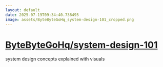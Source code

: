 ```yaml
---
layout: default
date: 2025-07-19T09:34:40.738495
image: assets/ByteByteGoHq_system-design-101_cropped.png
---
```


# [ByteByteGoHq/system-design-101](https://github.com/ByteByteGoHq/system-design-101)

system design concepts explained with visuals
